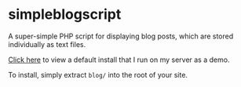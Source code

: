 # simpleblogscript
A super-simple PHP script for displaying blog posts, which are stored individually as text files.

[Click here](https://www.blogscript.haywalk.ca) to view a default install that I run on my server as a demo.

To install, simply extract `blog/` into the root of your site.
